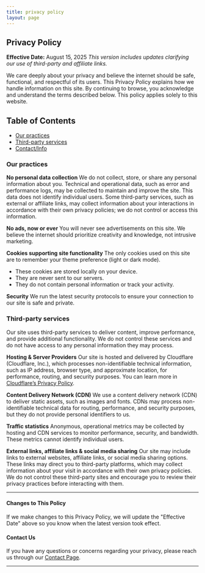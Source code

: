 ```yaml
---
title: privacy policy
layout: page
---
```

## Privacy Policy

**Effective Date:** August 15, 2025
*This version includes updates clarifying our use of third-party and affiliate links.*


We care deeply about your privacy and believe the internet should be safe, functional, and respectful of its users. This Privacy Policy explains how we handle information on this site. By continuing to browse, you acknowledge and understand the terms described below. This policy applies solely to this website.

## Table of Contents
- [Our practices](#our-practices)
- [Third-party services](#third-party-services)
- [Contact/Info](#contact-us)

### Our practices

**No personal data collection**
We do not collect, store, or share any personal information about you. Technical and operational data, such as error and performance logs, may be collected to maintain and improve the site. This data does not identify individual users. Some third-party services, such as external or affiliate links, may collect information about your interactions in accordance with their own privacy policies; we do not control or access this information.

**No ads, now or ever**
You will never see advertisements on this site. We believe the internet should prioritize creativity and knowledge, not intrusive marketing.

**Cookies supporting site functionality**
The only cookies used on this site are to remember your theme preference (light or dark mode).

- These cookies are stored locally on your device.
- They are never sent to our servers.
- They do not contain personal information or track your activity.

**Security**
We run the latest security protocols to ensure your connection to our site is safe and private.

### Third-party services

Our site uses third-party services to deliver content, improve performance, and provide additional functionality. We do not control these services and do not have access to any personal information they may process.

**Hosting & Server Providers**
Our site is hosted and delivered by Cloudflare (Cloudflare, Inc.), which processes non-identifiable technical information, such as IP address, browser type, and approximate location, for performance, routing, and security purposes. You can learn more in [Cloudflare’s Privacy Policy](https://www.cloudflare.com/privacypolicy/).

**Content Delivery Network (CDN)**
We use a content delivery network (CDN) to deliver static assets, such as images and fonts. CDNs may process non-identifiable technical data for routing, performance, and security purposes, but they do not provide personal identifiers to us.

**Traffic statistics**
Anonymous, operational metrics may be collected by hosting and CDN services to monitor performance, security, and bandwidth. These metrics cannot identify individual users.

**External links, affiliate links & social media sharing**
Our site may include links to external websites, affiliate links, or social media sharing options. These links may direct you to third-party platforms, which may collect information about your visit in accordance with their own privacy policies. We do not control these third-party sites and encourage you to review their privacy practices before interacting with them.

---

#### **Changes to This Policy**

If we make changes to this Privacy Policy, we will update the "Effective Date" above so you know when the latest version took effect.

#### **Contact Us**

If you have any questions or concerns regarding your privacy, please reach us through our [Contact Page](https://cinefilth.pages.dev/email.html).

---
